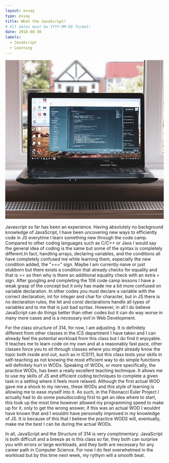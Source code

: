```yaml
---
layout: essay
type: essay
title: What the JavaScript!
# All dates must be YYYY-MM-DD format!
date: 2018-08-30
labels:
  - JavaScript
  - Learning
---
```


<img class="ui medium right floated rounded image" src="../images/javascript.png">


Javascript so far has been an experience. Having absolutely no background knowledge of JavaScript, I have been uncovering new ways to efficiently code in JS everytime I learn something new through the code camp. Compared to other coding languages such as C/C++ or Java I would say the general idea of coding is the same but some of the syntax is completely different.In fact, handling arrays, declaring variables, and the conditions all have completely confused me while learning them, especially the new condition added, the "===" sign. Maybe I am currently naive or just stubborn but there exists a condition that already checks for equality and that is == so then why is there an additional equality check with an extra = sign. After googling and completing the 106 code camp lessons I have a weak grasp of the concept but it only has made me a bit more confused on variable declaration. In other codes you must declare a variable with the correct declaration, int for integer and char for character, but in JS there is no declaration rules, the let and const declarations handle all types of variables and to me that is just bad syntax. However, in all I do believe JavaScript can do things better than other codes but it can do way worse in many more cases and is a necessary evil in Web Development.

For the class structure of 314, for now, I am adjusting. It is definitely different from other classes in the ICS department I have taken and I can already feel the potential workload from this class but I do find it enjoyable. It teaches me to learn code on my own and at a reasonably fast pace, other classes force you to sit through classes where you might already know the topic both inside and out, such as in ICS111, but this class tests your skills in self-teaching as not knowing the most efficient way to do simple functions will definitely hurt in WODs. Speaking of WODs, or more specifically, the practice WODs, has been a really excellent teaching technique. It allows me to use my skills of JS and efficient coding techniques to complete a given task in a setting where it feels more relaxed. Although the first actual WOD gave me a shock to my nerves, these WODs and this style of learning is allowing me to ease myself into it. As such, in the Fibonacci Euler Project I actually had to do some pseudocoding first to get an idea where to start, this took up the most time however allowed my programming speed to make up for it, only to get the wrong answer, if this was an actual WOD I wouldnt have known that and I wouldnt have personally improved in my knowledge of JS. It is because of this that I believe the practice WODS will, eventually, make me the best I can be during the actual WODs.

In all, JavaScript and the Structure of 314 is very complimentary. JavaScript is both difficult and a breeze as is this class so far, they both can surprise you with errors or large workloads, and they both are necessary for any career path in Computer Science. For now I do feel overwhelmed in the workload but by this time next week, my rythym will a smooth beat.
